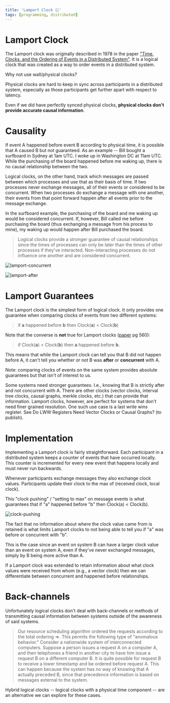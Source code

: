 ```yaml
---
title: 'Lamport Clock 🕥'
tags: [programming, distributed]
---
```


# Lamport Clock

The Lamport clock was originally described in 1978 in the paper ["Time, Clocks, and the Ordering of Events in a Distributed System"](./blog-assets/lamport-clock/paper.pdf). It is a logical clock that was created as a way to order events in a distributed system.

Why not use wall/physical clocks?

Physical clocks are hard to keep in sync across participants in a distributed system, especially as those participants get further apart with respect to latency.

Even if we did have perfectly synced physical clocks, **physical clocks don't provide accurate causal information**.

# Causality

If event A happened before event B according to physical time, it is possible that A caused B but not guaranteed. As an example -- Bill bought a surfboard in Sydney at 1am UTC. I woke up in Washington DC at 11am UTC. While the purchasing of the board happened before me waking up, there is no causal relationship between the two.

Logical clocks, on the other hand, track which messages are passed between which processes and use that as their basis of time. If two processes never exchange messages, all of their events or considered to be concurrent. When two processes do exchange a message with one another, their events from that point forward happen after all events prior to the message exchange.

In the surfboard example, the purchasing of the board and me waking up would be considered concurrent. If, however, Bill called me before purchasing the board (thus exchanging a message from his process to mine), my waking up would happen after Bill purchased the board.

> Logical clocks provide a stronger guarantee of causal relationships since the times of processes can only be later than the times of other processes if they've interacted. Non-interacting processes do not influence one another and are considered concurrent.

![lamport-concurrent](./blog-assets/lamport-clock/lamport-view-1.png)

![lamport-after](./blog-assets/lamport-clock/lamport-view-2-titled.png)

# Lamport Guarantees

The Lamport clock is the simplest form of logical clock. It only provides one guarantee when comparing clocks of events from two different systems:

> if **a** happened before **b** then Clock(**a**) < Clock(**b**)

Note that the converse is **not** true for Lamport clocks ([paper](https://lamport.azurewebsites.net/pubs/time-clocks.pdf) pg 560):

> if Clock(**a**) < Clock(**b**) then **a** happened before **b**.

This means that while the Lamport clock can tell you that B did not happen before A, it can't tell you whether or not B was **after** or **concurrent** with A.

Note: comparing clocks of events on the same system provides absolute guarantees but that isn't of interest to us.

Some systems need stronger guarantees. I.e., knowing that B is strictly after and not concurrent with A. There are other clocks (vector clocks, interval tree clocks, causal graphs, merkle clocks, etc.) that can provide that information. Lamport clocks, however, are perfect for systems that don't need finer grained resolution. One such use case is a last write wins register. See Do LWW Registers Need Vector Clocks or Causal Graphs? (to publish).

# Implementation

Implementing a Lamport clock is fairly straightforward. Each participant in a distributed system keeps a counter of events that have occurred locally. This counter is incremented for every new event that happens locally and must never run backwards.

Whenever participants exchange messages they also exchange clock values. Participants update their clock to the max of (received clock, local clock).

This "clock pushing" / "setting to max" on message events is what guarantees that if "a" happened before "b" then Clock(a) < Clock(b).

![clock-pushing](./blog-assets/lamport-clock/clock-push.png)

The fact that no information about where the clock value came from is retained is what limits Lamport clocks to not being able to tell you if "a" was before or concurrent with "b".

This is the case since an event on system B can have a larger clock value than an event on system A, even if they've never exchanged messages, simply by B being more active than A.

If a Lamport clock was extended to retain information about what clock values were received from whom (e.g., a vector clock) then we can differentiate between concurrent and happened before relationships.

# Back-channels

Unfortunately logical clocks don't deal with back-channels or methods of transmitting causal information between systems outside of the awareness of said systems.

> Our resource scheduling algorithm ordered the requests according to the total ordering =>. This permits the following type of "anomalous behavior." Consider a nationwide system of interconnected computers. Suppose a person issues a request A on a computer A, and then telephones a friend in another city to have him issue a request B on a different computer B. It is quite possible for request B to receive a lower timestamp and be ordered before request A. This can happen because the system has no way of knowing that A actually preceded B, since that precedence information is based on messages external to the system.

Hybrid logical clocks -- logical clocks with a physical time component -- are an alternative we can explore for these cases.
